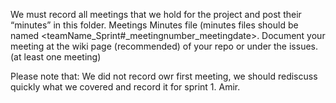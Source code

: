 
We must record all meetings that we hold for the project and post their “minutes” in this folder.
Meetings Minutes file (minutes files should be named <teamName_Sprint#_meetingnumber_meetingdate>.
Document your meeting at the wiki page (recommended) of your repo or under the issues. (at least one meeting)

Please note that: We did not record owr first meeting, we should rediscuss quickly what we covered and record it for sprint 1. Amir.
